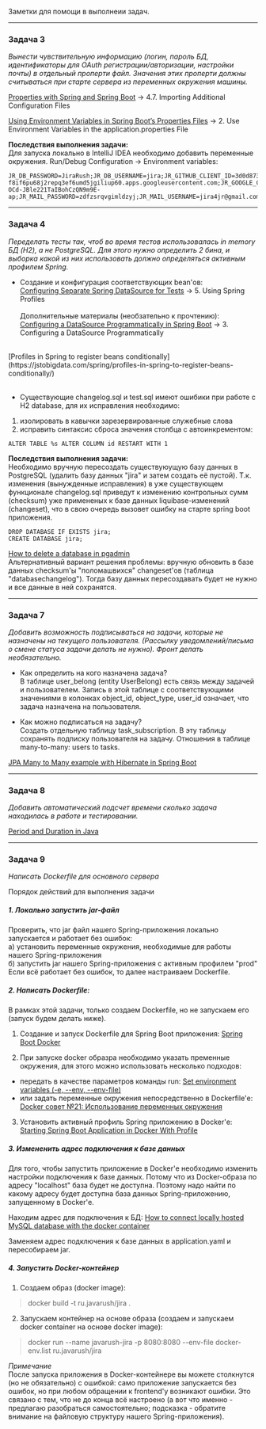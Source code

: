 Заметки для помощи в выполнеии задач.

----

### Задача 3
_Вынести чувствительную информацию (логин, пароль БД, идентификаторы для OAuth регистрации/авторизации, настройки почты) в отдельный проперти файл. Значения этих проперти должны считываться при старте сервера из переменных окружения машины._

[Properties with Spring and Spring Boot](https://www.baeldung.com/properties-with-spring) -> 4.7. Importing Additional Configuration Files

[Using Environment Variables in Spring Boot’s Properties Files](https://www.baeldung.com/spring-boot-properties-env-variables) -> 2. Use Environment Variables in the application.properties File

**Последствия выполнения задачи:**<br>
Для запуска локально в IntelliJ IDEA необходимо добавить переменные окружения.
Run/Debug Configuration -> Environment variables:
```
JR_DB_PASSWORD=JiraRush;JR_DB_USERNAME=jira;JR_GITHUB_CLIENT_ID=3d0d8738e65881fff266;JR_GITHUB_CLIENT_SECRET=0f97031ce6178b7dfb67a6af587f37e222a16120;JR_GITLAB_CLIENT_ID=b8520a3266089063c0d8261cce36971defa513f5ffd9f9b7a3d16728fc83a494;JR_GITLAB_CLIENT_SECRET=e72c65320cf9d6495984a37b0f9cc03ec46be0bb6f071feaebbfe75168117004;JR_GOOGLE_CLIENT_ID=329113642700-f8if6pu68j2repq3ef6umd5jgiliup60.apps.googleusercontent.com;JR_GOOGLE_CLIENT_SECRET=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;JR_MAIL_PASSWORD=zdfzsrqvgimldzyj;JR_MAIL_USERNAME=jira4jr@gmail.com;JR_MAIL_HOST=smtp.gmail.com;JR_MAIL_PORT=587
```
----

### Задача 4

_Переделать тесты так, чтоб во время тестов использовалась in memory БД (H2), а не PostgreSQL. Для этого нужно определить 2 бина, и выборка какой из них использовать должно определяться активным профилем Spring._

* Создание и конфигурация соответствующих bean'ов:<br> 
[Configuring Separate Spring DataSource for Tests](https://www.baeldung.com/spring-testing-separate-data-source) -> 5. Using Spring Profiles
<br><br>
Дополнительные материалы (необзательно к прочтению):<br>
[Configuring a DataSource Programmatically in Spring Boot](https://www.baeldung.com/spring-boot-configure-data-source-programmatic) -> 3. Configuring a DataSource Programmatically
<br>
[Profiles in Spring to register beans conditionally](https://jstobigdata.com/spring/profiles-in-spring-to-register-beans-conditionally/)
<br><br>

* Существующие changelog.sql и test.sql имеют ошибики при работе с H2 database, для их исправления необходимо:
1) изолировать в кавычки зарезервированные служебные слова
2) исправить синтаксис сброса значения столбца с автоинкрементом:
```
ALTER TABLE %s ALTER COLUMN id RESTART WITH 1
```

**Последствия выполнения задачи:**<br>
Необходимо вручную пересоздать существуюущую базу данных в PostgreSQL (удалить базу данных "jira" и затем создать её пустой). Т.к. изменения (вынужденные исправления) в уже существующем функционале changelog.sql приведут к изменению контрольных сумм (checksum) уже примененых к базе данных liquibase-изменений (changeset), что в свою очередь вызовет ошибку на старте spring boot приложения.
```
DROP DATABASE IF EXISTS jira;
CREATE DATABASE jira;
```
[How to delete a database in pgadmin](https://stackoverflow.com/a/64889251)
<br>Альтернативный вариант решения проблемы: вручную обновить в базе данных checksum'ы "поломашвихся" changeset'ов (таблица "databasechangelog"). Тогда базу данных пересоздавать будет не нужно и все данные в ней сохранятся.

---

### Задача 7

_Добавить возможность подписываться на задачи, которые не назначены на текущего пользователя. (Рассылку уведомлений/письма о смене статуса задачи делать не нужно). Фронт делать необязательно._

- Как определить на кого назначена задача?  
  В таблице user_belong (entity UserBelong) есть связь между задачей и пользователем. Запись в этой таблице с соответствующими значениями в колонках object_id, object_type, user_id означает, что задача назначена на пользователя.

- Как можно подписаться на задачу?  
  Создать отдельную таблицу task_subscription. В эту таблицу сохранять подписку пользователя на задачу. Отношения в таблице many-to-many: users to tasks.

[JPA Many to Many example with Hibernate in Spring Boot](https://www.bezkoder.com/jpa-many-to-many/)

---

### Задача 8

_Добавить автоматический подсчет времени сколько задача находилась в работе и тестировании._

[Period and Duration in Java](https://www.baeldung.com/java-period-duration)

---

### Задача 9

_Написать Dockerfile для основного сервера_

Порядок действий для выполнения задачи

##### 1. Локально запустить jar-файл
Проверить, что jar файл нашего Spring-приложения локально запускается и работает без ошибок:  
а) установить переменные окружения, необходимые для работы нашего Spring-приложения  
б) запустить jar нашего Spring-приложения с активным профилем "prod"  
Если всё работает без ошибок, то далее настраиваем Dockerfile.

##### 2. Написать Dockerfile:
В рамках этой задачи, только создаем Dockerfile, но не запускаем его (запуск будем делать ниже).

1) Создание и запуск Dockerfile для Spring Boot приложения:
[Spring Boot Docker](https://spring.io/guides/topicals/spring-boot-docker/)

2) При запуске docker образра необходимо указать пременные окружения, для этого можно использовать несколько подходов:
- передать в качестве параметров команды run: [Set environment variables (-e, --env, --env-file)](https://docs.docker.com/engine/reference/commandline/run/#env)
- или задать переменные окружения непосредственно в Dockerfile'е: [Docker совет №21: Использование переменных окружения](https://ealebed.github.io/posts/2018/docker-совет-21-использование-переменных-окружения/)

3) Установить активный профиль Spring приложению в Docker'е: [Starting Spring Boot Application in Docker With Profile](https://www.baeldung.com/spring-boot-docker-start-with-profile)

##### 3. Измененить адрес подключения к базе данных

Для того, чтобы запустить приложение в Docker'е необходимо изменить настройки подключения к базе данных. Потому что из Docker-образа по адресу "localhost" база будет не доступна. Поэтому надо найти по какому адресу будет доступна база данных Spring-приложению, запущенному в Docker'е.

Находим адрес для подключения к БД:
[How to connect locally hosted MySQL database with the docker container](https://stackoverflow.com/a/44544841)

Заменяем адрес подключения к базе данных в application.yaml и пересобираем jar.

##### 4. Запустить Docker-контейнер

1) Создаем образ (docker image):
>docker build -t ru.javarush/jira .

2) Запускаем контейнер на основе образа (создаем и запускаем docker container на основе docker image):
>docker run --name javarush-jira -p 8080:8080 --env-file docker-env.list ru.javarush/jira

_Примечание_  
После запуска приложения в Docker-контейнере вы можете столкнутся (но не обязательно) с ошибкой: само приложение запускается без ошибок, но при любом обращении к frontend'у возникают ошибки. Это связано с тем, что не до конца всё настроено (а вот что именно - предлагаю разобраться самостоятельно; подсказка - обратите внимание на файловую структуру нашего Spring-приложения).
